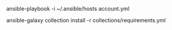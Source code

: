 ansible-playbook -i ~/.ansible/hosts account.yml

ansible-galaxy collection install -r collections/requirements.yml